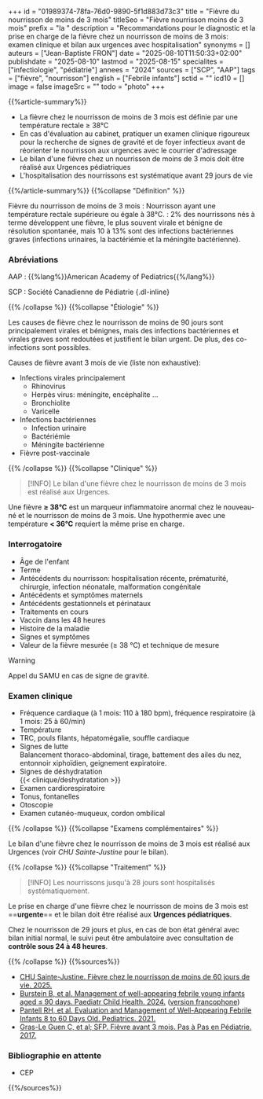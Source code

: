 +++
id = "01989374-78fa-76d0-9890-5f1d883d73c3"
title = "Fièvre du nourrisson de moins de 3 mois"
titleSeo = "Fièvre nourrisson moins de 3 mois"
prefix = "la "
description = "Recommandations pour le diagnostic et la prise en charge de la fièvre chez un nourrisson de moins de 3 mois: examen clinique et bilan aux urgences avec hospitalisation"
synonyms = []
auteurs = ["Jean-Baptiste FRON"]
date = "2025-08-10T11:50:33+02:00"
publishdate = "2025-08-10"
lastmod = "2025-08-15"
specialites = ["infectiologie", "pédiatrie"]
annees = "2024"
sources = ["SCP", "AAP"]
tags = ["fièvre", "nourrisson"]
english = ["Febrile infants"]
sctid = ""
icd10 = []
image = false
imageSrc = ""
todo = "photo"
+++

{{%article-summary%}}

- La fièvre chez le nourrisson de moins de 3 mois est définie par une température rectale ≥ 38°C
- En cas d'évaluation au cabinet, pratiquer un examen clinique rigoureux pour la recherche de signes de gravité et de foyer infectieux avant de réorienter le nourrisson aux urgences avec le courrier d'adressage
- Le bilan d'une fièvre chez un nourrisson de moins de 3 mois doit être réalisé aux Urgences pédiatriques
- L'hospitalisation des nourrissons est systématique avant 29 jours de vie

{{%/article-summary%}}
{{%collapse "Définition" %}}

Fièvre du nourrisson de moins de 3 mois
: Nourrisson ayant une température rectale supérieure ou égale à 38°C.
: 2% des nourrissons nés à terme développent une fièvre, le plus souvent virale et bénigne de résolution spontanée, mais 10 à 13% sont des infections bactériennes graves (infections urinaires, la bactériémie et la méningite bactérienne).

### Abréviations

AAP
: {{%lang%}}American Academy of Pediatrics{{%/lang%}}

SCP
: Société Canadienne de Pédiatrie
{.dl-inline}

{{% /collapse %}}
{{%collapse "Étiologie" %}}

Les causes de fièvre chez le nourrisson de moins de 90 jours sont principalement virales et bénignes, mais des infections bactériennes et virales graves sont redoutées et justifient le bilan urgent. De plus, des co-infections sont possibles.

Causes de fièvre avant 3 mois de vie (liste non exhaustive):

- Infections virales principalement
  - Rhinovirus
  - Herpès virus: méningite, encéphalite ...
  - Bronchiolite
  - Varicelle
- Infections bactériennes
  - Infection urinaire
  - Bactériémie
  - Méningite bactérienne
- Fièvre post-vaccinale

{{% /collapse %}}
{{%collapse "Clinique" %}}

> [!INFO]
> Le bilan d'une fièvre chez le nourrisson de moins de 3 mois est réalisé aux Urgences.

Une fièvre **≥ 38°C** est un marqueur inflammatoire anormal chez le nouveau-né et le nourrisson de moins de 3 mois. Une hypothermie avec une température **< 36°C** requiert la même prise en charge.

### Interrogatoire

- Âge de l'enfant
- Terme
- Antécédents du nourrisson: hospitalisation récente, prématurité, chirurgie, infection néonatale, malformation congénitale
- Antécédents et symptômes maternels
- Antécédents gestationnels et périnataux
- Traitements en cours
- Vaccin dans les 48 heures
- Histoire de la maladie
- Signes et symptômes
- Valeur de la fièvre mesurée (≥ 38 °C) et technique de mesure

> [!WARNING]
> Appel du SAMU en cas de signe de gravité.

### Examen clinique

- Fréquence cardiaque (à 1 mois: 110 à 180 bpm), fréquence respiratoire (à 1 mois: 25 à 60/min)
- Température
- TRC, pouls filants, hépatomégalie, souffle cardiaque
- Signes de lutte  
  Balancement thoraco-abdominal, tirage, battement des ailes du nez, entonnoir xiphoïdien, geignement expiratoire.
- Signes de déshydratation  
  {{< clinique/deshydratation >}}
- Examen cardiorespiratoire
- Tonus, fontanelles
- Otoscopie
- Examen cutanéo-muqueux, cordon ombilical

{{% /collapse %}}
{{%collapse "Examens complémentaires" %}}

Le bilan d'une fièvre chez le nourrisson de moins de 3 mois est réalisé aux Urgences (voir *CHU Sainte-Justine* pour le bilan).

{{% /collapse %}}
{{%collapse "Traitement" %}}

> [!INFO]
> Les nourrissons jusqu'à 28 jours sont hospitalisés systématiquement.

Le prise en charge d'une fièvre chez le nourrisson de moins de 3 mois est ==**urgente**== et le bilan doit être réalisé aux **Urgences pédiatriques**.

Chez le nourrisson de 29 jours et plus, en cas de bon état général avec bilan initial normal, le suivi peut être ambulatoire avec consultation de **contrôle sous 24 à 48 heures**.

{{% /collapse %}}
{{%sources%}}

- [CHU Sainte-Justine. Fièvre chez le nourrisson de moins de 60 jours de vie. 2025.](https://www.urgencehsj.ca/protocoles/fievre-nourrisson-de-de-60-jours-de-vie/)
- [Burstein B, et al. Management of well-appearing febrile young infants aged ≤ 90 days. Paediatr Child Health. 2024.](https://pmc.ncbi.nlm.nih.gov/articles/PMC10848123/) ([version francophone](https://cps.ca/fr/documents/position/la-prise-en-charge-des-nourrissons-de-90-jours-ou-moins-fievreux-mais-dans-un-bon-etat-general))
- [Pantell RH, et al. Evaluation and Management of Well-Appearing Febrile Infants 8 to 60 Days Old. Pediatrics. 2021.](https://publications.aap.org/pediatrics/article/148/2/e2021052228/179783/Evaluation-and-Management-of-Well-Appearing)
- [Gras-Le Guen C, et al; SFP. Fièvre avant 3 mois. Pas à Pas en Pédiatrie. 2017.](https://pap-pediatrie.fr/immuno-infectio-parasito/fievre-avant-3-mois)

### Bibliographie en attente

- CEP

{{%/sources%}}
